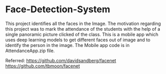 # Face-Detection-System
This project identifies all the faces in the Image. 
The motivation regarding this project was to mark the attendance of the students with the help of a single panoramic picture clicked of the class.
This is a mobile app which uses deep learning models to get different faces out of image and to identify the person in the image.
The Mobile app code is in AttendanceApp.zip file.

Referred:
https://github.com/davidsandberg/facenet
https://github.com/tbmoon/facenet
